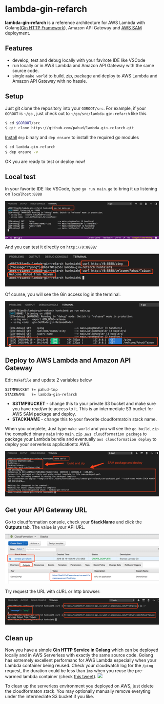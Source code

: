 # lambda-gin-refarch

**lambda-gin-refarch** is a reference architecture for AWS Lambda with Golang([Gin HTTP Framework](https://github.com/gin-gonic/gin)), Amazon API Gateway and [AWS SAM](https://docs.aws.amazon.com/lambda/latest/dg/serverless_app.html) deployment.



## Features 
- develop, test and debug locally with your favirote IDE like VSCode
- run locally or in AWS Lambda and Amazon API Gateway with the same source code.
- single `make world` to build, zip, package and deploy to AWS Lambda and Amazon API Gateway with no hassle.



## Setup

Just git clone the repository into your `GOROOT/src`. For example, if your `GOROOT` is `~/go` , just check out to `~/go/src/lambda-gin-refarch` like this

```sh
$ cd $GOROOT/src
$ git clone https://github.com/pahud/lambda-gin-refarch.git
```



[Install](https://github.com/golang/dep) `dep` binary and `dep ensure` to install the required go modules

```sh
$ cd lambda-gin-refarch
$ dep ensure -v
```



OK you are ready to test or deploy now!



## Local test

In your favorite IDE like VSCode, type `go run main.go` to bring it up listening on `localhost:8888`

![](images/01.png)



And you can test it directly on `http://0:8888/`

![](images/02.png)



Of course, you will see the Gin access log in the terminal.

![](images/03.png)



## Deploy to AWS Lambda and Amazon API Gateway

Edit `Makefile`  and update 2 variables below

```
S3TMPBUCKET	?= pahud-tmp
STACKNAME	?= lambda-gin-refarch
```

- **S3TMPBUCKET** - change this to your private S3 bucket and make sure you have read/write access to it. This is an intermediate S3 bucket for AWS SAM package and deploy.
- **STACKNAME** - change this to your favorite cloudformatoin stack name.



When you complete, Just type `make world` and you will see the `go build`, `zip` the compiled binary `main` into `main.zip` ,`aws cloudformation package` to package your Lambda bundle and eventually `aws cloudformation deploy` to deploy your serverless applicationto AWS.



![](images/04.png)



## Get your API Gateway URL

Go to cloudformation console, check your **StackName** and click the **Outputs** tab. The value is your API URL.

![](images/05.png)



Try request the URL with cURL or http browser:

![](images/06.png)





## Clean up

Now you have a simple **Gin HTTP Service in Golang** which can be deployed locally and in AWS Serverless with exactly the same source code. Golang has extremely excellent performanc for AWS Lambda especially when your Lambda container being reused. Check your cloudwatch log for the `/ping` request, the duration could be less than `1ms` when you reuse the pre-warmed lambda container (check [this tweet](https://twitter.com/pahudnet/status/1038817717581570049)).
![](https://pbs.twimg.com/media/DmqfMVZUUAIdH3a.jpg)

To clean up the serverless environment you deployed on AWS, just delete the cloudformaton stack. You may optionally manually remove everyting under the intermediate S3 bucket if you like.



